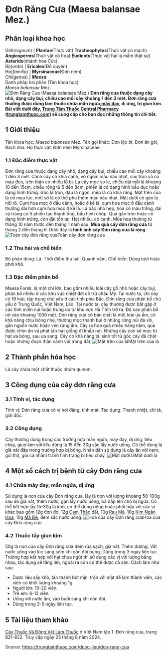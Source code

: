 # Đơn Răng Cưa (Maesa balansae Mez.)

Phân loại khoa học  
---  
Giới(_regnum_) |  **Plantae**(Thực vật) **Tracheophytes**(Thực vật có mạch) **Angiosperms**(Thực vật có hoa) **Eudicots**(Thực vật hai lá mầm thật sự) **Asterids**(nhánh hoa Cúc)  
Bộ(_ordo_) | **Ericales**(Đỗ quyên)  
Họ(_familia_) | **Myrsinaceae**(Đơn nem)  
Chi(_genus_) | **_Maesa_**  
Danh pháp hai phần (Tên khoa học)  
_Maesa balansae_ Mez.  
![Đơn Răng Cưa \(Maesa balansae Mez.\)](https://trungtamthuoc.com/images/others/don-rang-cua-5483.jpg)
**Đơn răng cưa thuộc dạng cây nhỏ, dạng cây bụi, chiều cao mỗi cây khoảng 1 đến 3 mét. Đơn răng cưa thường được dùng làm thuốc chữa mẩn ngứa,[mày đay](https://trungtamthuoc.com/bai-viet/benh-may-day "mày đay"), dị ứng, trị giun kim. Bài viết dưới đây, [Trung Tâm Thuốc Central Pharmacy](https://trungtamthuoc.com/ "Trung Tâm Thuốc Central Pharmacy") ([trungtamthuoc.com](https://trungtamthuoc.com/ "trungtamthuoc.com")) sẽ cung cấp cho bạn đọc những thông tin chi tiết.**
##  1 Giới thiệu
Tên khoa học: _Maesa balansae_ Mez.
Tên gọi khác: Đơn lộc ớt, Đơn ăn gỏi, Bách nha.
Họ thực vật: Đơn nem Myrsinaceae.
### 1.1 Đặc điểm thực vật
Đơn răng cưa thuộc dạng cây nhỏ, dạng cây bụi, chiều cao mỗi cây khoảng 1 đến 3 mét.
Cành cây có khía cạnh, vỏ ngoài màu nâu nhạt, sau tròn và có màu đen, trên thân có nhiều lỗ bì.
Lá cây mọc so le, chiều dài mỗi lá khoảng 10 đến 15cm, chiều rộng từ 5 đến 8cm, phiến lá có dạng hình bầu dục hoặc dạng hình trứng. Gốc lá tròn, đầu là ngọn, mép lá có khía răng. Mặt trên của lá có màu lục, một số lá có thể pha thêm màu nâu nhạt. Mặt dưới có gân lá nổi rõ.
Cụm hoa mọc ở đầu cành, hoặc ở kẽ lá, cụm hoa mọc ở đầu cành thường dài hơn cụm hoa mọc ở kẽ lá.
Lá bắc nhỏ hẹp, hoa có màu trắng, đài và tràng có 5 phiến tạo thành ống, bầu hình chóp.
Quả gần tròn hoặc có dạng hình trứng, còn đài tồn tại.
Hạt nhiều, có cạnh.
Mùa hoa thường từ tháng 10 năm trước đến tháng 1 năm sau.
**Mùa quả cây đơn răng cưa** từ tháng 2 đến tháng 6.
Dưới đây là **hình ảnh cây Đơn răng cưa lá rộng** :
![Toàn cây đơn răng cưa](https://trungtamthuoc.com/images/item/don-rang-cua-0.jpg)Toàn cây đơn răng cưa
### 1.2 Thu hái và chế biến
Bộ phận dùng: Lá.
Thời điểm thu hái: Quanh năm.
Chế biến: Dùng tươi hoặc phơi khô.
### 1.3 Đặc điểm phân bố
Maesa Forsk. là một chi lớn, bao gồm nhiều loài cây gỗ nhỏ hoặc cây bụi, phân bố nhiều ở các khu vực nhiệt đới cổ trừ châu Mỹ.
Tại nước ta, chi này có 19 loài, tập trung chủ yếu ở các tỉnh phía Bắc.
Đơn răng cưa phân bố chủ yếu ở Trung Quốc, Việt Nam, Lào. Tại nước ta, cây thường được bắt gặp ở các tỉnh miền núi hoặc trung du từ khu vực Hà Tĩnh trở ra. Độ cao phân bố rơi vào khoảng 1000 mét.
Đơn răng cưa có bản chất là một loài ưa ẩm, có khả năng chịu bóng nhẹ, thường mọc thành bụi ở những rừng núi đá vôi, gần nguồn nước hoặc ven rừng ẩm. Cây ra hoa quả nhiều hàng năm, quả được chim ăn và phát tán hạt giống đi khắp nơi. Những cây con sẽ mọc từ hạt ưa bóng, sau ưa sáng. Cây có khả năng tái sinh tốt từ gốc cây đã chặt hoặc những đoạn thân cành vùi trong đất.
![Mặt trên của lá](https://trungtamthuoc.com/images/item/don-rang-cua-1.jpg)Mặt trên của lá
##  2 Thành phần hóa học
Lá cây chứa một chất thuộc nhóm quinon.
##  3 Công dụng của cây đơn răng cưa
### 3.1 Tính vị, tác dụng
Tính vị: Đơn răng cưa có vị hơi đắng, tính mát.
Tác dụng: Thanh nhiệt, chỉ tả, giải độc.
### 3.2 Công dụng
Cây thường dùng trong các trường hợp mẩn ngứa, mày đay, dị ứng, tiêu chảy, giun kim với liều dùng là 15 đến 30g sắc lấy nước uống.
Có thể dùng lá giã nát đắp trong trường hợp bị bỏng.
Nhân dân sử dụng lá cây ăn với nem, gỏi thịt, gỏi cá nhằm tránh tình trạng bị tiêu chảy.
![Mặt dưới lá](https://trungtamthuoc.com/images/item/don-rang-cua-2.jpg)Mặt dưới lá
##  4 Một số cách trị bệnh từ cây Đơn răng cưa
### 4.1 Chữa mày đay, mẩn ngứa, dị ứng
Sử dụng lá non của cây Đơn răng cưa, lấy lá non với lượng khoảng 50-100g sau đó giã nát, thêm nước, gạn lấy nước uống, bã đắp lên chỗ bị ngứa. Có thể kết hợp lấy 15-30g lá khô, có thể dùng riêng hoặc phối hợp với các vị khác bao gồm 12g đơn đỏ, 12g [Cam Thảo](https://trungtamthuoc.com/duoc-lieu/cam-thao-32 "Cam Thảo") đất, 10g [Rau Má](https://trungtamthuoc.com/hoat-chat/rau-ma "Rau Má"), 10g [Kim Ngân Hoa](https://trungtamthuoc.com/hoat-chat/kim-ngan-hoa "Kim Ngân Hoa"), 10g [Mã Đề](https://trungtamthuoc.com/hoat-chat/ma-de "Mã Đề"), đem sắc nước uống.
![Hoa của cây Đơn răng cưa](https://trungtamthuoc.com/images/item/don-rang-cua-3.jpg)Hoa của cây Đơn răng cưa
### 4.2 Thuốc tẩy giun kim
50g lá non của cây Đơn răng cưa đem rửa sạch, giã nát.
Thêm đường.
Vắt nước uống vào lúc sáng sớm khi còn đói bụng.
Dùng trong 3 ngày liên tục.
Trường hợp kết hợp với hạt chua ngút thì sử dụng các vị với lượng bằng nhau, tác dụng sẽ tăng lên, ngoài ra còn có thể được cả sán. Cách làm như sau:
  * Dược liệu sấy khô, tán thành bột mịn, trộn với mật để làm thành viên, các viên có khối lượng khoảng 1g.
  * Người lớn: 10-20 viên.
  * Trẻ em: 6-12 viên.
  * Uống với nước ấm, vào buổi sáng khi còn đói.
  * Dùng trong 3-5 ngày liên tục.


##  5 Tài liệu tham khảo
[Cây Thuốc Và Động Vật Làm Thuốc](https://trungtamthuoc.com/bai-viet/doc-online-va-tai-mien-phi-pdf-sach-cay-thuoc-va-dong-vat-lam-thuoc-o-viet-nam "Cây Thuốc Và Động Vật Làm Thuốc") ở Việt Nam tập 1. Đơn răng cưa, trang 821-822. Truy cập ngày 23 tháng 8 năm 2024.


Source: https://trungtamthuoc.com/duoc-lieu/don-rang-cua
